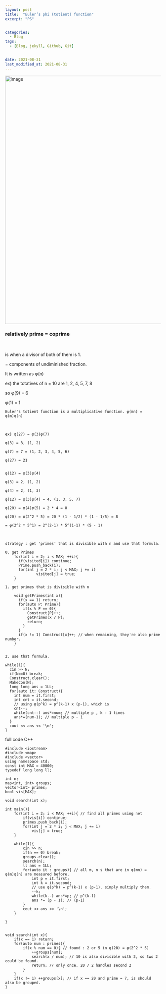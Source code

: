 ```yaml
---
layout: post
title:  "Euler’s phi (totient) function"
excerpt: "PS"


categories:
  - Blog
tags:
  - [Blog, jekyll, Github, Git]

 
date: 2021-08-31
last_modified_at: 2021-08-31
---
```


<img width="801" alt="image" src="https://user-images.githubusercontent.com/74404132/131443780-76fb49cc-f8ba-4873-8f6e-71a742ca2edc.png">

### relatively prime = coprime

<br/>

is when a divisor of both of them is 1.

 = components of undiminished fraction.


It is written as φ(n)

ex) the totatives of n = 10 are 1, 2, 4, 5, 7, 8

so φ(9) = 6

φ(1) = 1

    Euler's totient function is a multiplicative function. φ(mn) = φ(m)φ(n)

<br/>

    ex) φ(27) = φ(3)φ(7)

    φ(3) = 3, (1, 2)

    φ(7) = 7 = (1, 2, 3, 4, 5, 6)

    φ(27) = 21


    φ(12) = φ(3)φ(4)

    φ(3) = 2, (1, 2)

    φ(4) = 2, (1, 3)

    φ(12) = φ(3)φ(4) = 4, (1, 3, 5, 7)

    φ(20) = φ(4)φ(5) = 2 * 4 = 8

    φ(20) = φ(2^2 * 5) = 20 * (1 - 1/2) * (1 - 1/5) = 8

    = φ(2^2 * 5^1) = 2^(2-1) * 5^(1-1) * (5 - 1)

<br/>

    strategy : get 'primes' that is divisible with n and use that formula.

    0. get Primes
        for(int i = 2; i < MAX; ++i){
          if(visited[i]) continue;
          Prime.push_back(i);
          for(int j = 2 * i; j < MAX; j += i) 
                  visited[j] = true;
        }

    1. get primes that is divisible with n

        void getPrimes(int x){
          if(x == 1) return;
          for(auto P: Prime){
            if(x % P == 0){
              Construct[P]++;
              getPrimes(x / P);
              return;
            }
          }
          if(x != 1) Construct[x]++; // when remaining, they're also prime number.
        }


    2. use that formula.

    while(1){
      cin >> N;
      if(N==0) break;
      Construct.clear();
      MakeCon(N);
      long long ans = 1LL;
      for(auto it: Construct){
        int num = it.first;
        int cnt = it.second;
        // using φ(p^k) = p^(k-1) x (p-1), which is
        cnt--;
        while(cnt--) ans*=num; // multiple p , k - 1 times
        ans*=(num-1); // multiple p - 1
      }
      cout << ans << '\n';
    }


full code C++

    #include <iostream>
    #include <map>
    #include <vector>
    using namespace std;
    const int MAX = 40000;
    typedef long long ll;

    int n;
    map<int, int> groups;
    vector<int> primes;
    bool vis[MAX];

    void search(int x);

    int main(){
        for(int i = 2; i < MAX; ++i){ // find all primes using net 
            if(vis[i]) continue;
            primes.push_back(i);
            for(int j = 2 * i; j < MAX; j += i)
                vis[j] = true;
        }

        while(1){
            cin >> n;
            if(n == 0) break;
            groups.clear();
            search(n);
            ll ans = 1LL;
            for(auto it : groups){ // all m, n s that are in φ(mn) = φ(m)φ(n) are measured before.
                int p = it.first;
                int k = it.second;
                // use φ(p^k) = p^(k-1) x (p-1). simply multiply them.
                --k;
                while(k--) ans*=p; // p^(k-1)
                ans *= (p - 1); // (p-1)
            }
            cout << ans << '\n';
        }

    }


    void search(int x){
        if(x == 1) return;
        for(auto num : primes){
            if(x % num == 0){ // found : 2 or 5 in φ(20) = φ(2^2 * 5)
                ++groups[num];
                search(x / num); // 10 is also divisible with 2, so two 2 could be found.
                return; // only once. 20 / 2 handles second 2
            }
        }
        if(x != 1) ++groups[x]; // if x == 20 and prime = 7, is should also be grouped.
    }


